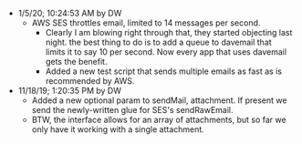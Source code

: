 * 1/5/20; 10:24:53 AM by DW
   * AWS SES throttles email, limited to 14 messages per second.
      * Clearly I am blowing right through that, they started objecting last night. the best thing to do is to add a queue to davemail that limits it to say 10 per second. Now every app that uses davemail gets the benefit. 
      * Added a new test script that sends multiple emails as fast as is recommended by AWS.
* 11/18/19; 1:20:35 PM by DW
   * Added a new optional param to sendMail, attachment. If present we send the newly-written glue for SES's sendRawEmail.
   * BTW, the interface allows for an array of attachments, but so far we only have it working with a single attachment. 
